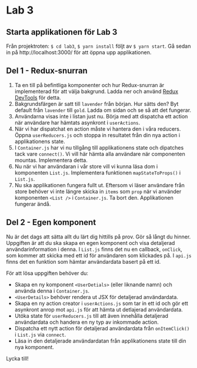 # Lab 3

## Starta applikationen för Lab 3
Från projektroten: `$ cd lab3`, `$ yarn install` följt av `$ yarn start`. Gå sedan in på http://localhost:3000/ för att öppna upp applikationen.

## Del 1 - Redux-snurran
1. Ta en till på befintliga komponenter och hur Redux-snurran är implementerad för att välja bakgrund. Ladda ner och använd [Redux DevTools](https://chrome.google.com/webstore/detail/redux-devtools/lmhkpmbekcpmknklioeibfkpmmfibljd) för detta. 
2. Bakgrundsfärgen är satt till `lavender` från början. Hur sätts den? Byt default från `lavender` till `gold`. Ladda om sidan och se så att det fungerar.
3. Användarna visas inte i listan just nu. Börja med att dispatcha ett action när användare har hämtats asynkront i `userActions`.
4. När vi har dispatchat en action måste vi hantera den i våra reducers. Öppna `userReducers.js` och stoppa in resultatet från din nya action i applikationens state.
5. I `Container.js` har vi nu tillgång till applikationens state och dipatches tack vare `connect()`. Vi vill här hämta alla användare när componenten mountas. Implementera detta.    
6. Nu när vi har användaran i vår store vill vi kunna läsa dom i komponenten `List.js`. Implementera funktionen `mapStateToProps()` i `List.js`.
7. Nu ska applikationen fungera fullt ut. Eftersom vi läser användare från store behöver vi inte längre skicka in `items` som `prop` när vi använder komponenten `<List />` i `Container.js`. Ta bort den. Applikationen fungerar ändå.  

## Del 2 - Egen komponent

Nu är det dags att sätta allt du lärt dig hittills på prov. Gör så långt du hinner. Uppgiften är att du ska skapa en egen komponent och visa detaljerad användarinformation i denna. I `List.js` finns det nu en callback, `onClick`, som kommer att skicka med ett id för användaren som klickades på. I `api.js` finns det en funktion som hämtar användardata basert på ett id.

För att lösa uppgiften behöver du:
- Skapa en ny komponent `<UserDetials>` (eller liknande namn) och använda denna i `Container.js`.
- `<UserDetails>` behöver rendera ut JSX för detaljerad användardata.
- Skapa en ny action creator i `userActions.js` som tar in ett id och gör ett asynkront anrop mot `api.js` för att hämta ut detlajerad användardata.
- Utöka state för `userReducers.js` till att även innehålla detaljerad användardata och handera en ny typ av inkommade action.
- Dispatcha ett nytt action för detaljerad användardata från `onItemClick()` i `List.js` via `connect`.
- Läsa in den detaljerade användardatan från applikationens state till din nya komponent.

Lycka till!

